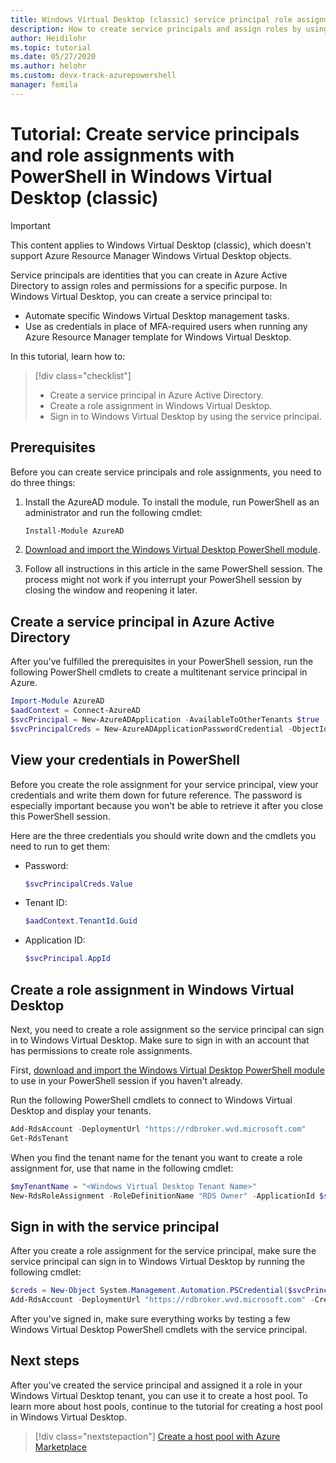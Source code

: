 ```yaml
---
title: Windows Virtual Desktop (classic) service principal role assignment - Azure
description: How to create service principals and assign roles by using PowerShell in Windows Virtual Desktop (classic).
author: Heidilohr
ms.topic: tutorial
ms.date: 05/27/2020
ms.author: helohr 
ms.custom: devx-track-azurepowershell
manager: femila
---
```

# Tutorial: Create service principals and role assignments with PowerShell in Windows Virtual Desktop (classic)

>[!IMPORTANT]
>This content applies to Windows Virtual Desktop (classic), which doesn't support Azure Resource Manager Windows Virtual Desktop objects.

Service principals are identities that you can create in Azure Active Directory to assign roles and permissions for a specific purpose. In Windows Virtual Desktop, you can create a service principal to:

- Automate specific Windows Virtual Desktop management tasks.
- Use as credentials in place of MFA-required users when running any Azure Resource Manager template for Windows Virtual Desktop.

In this tutorial, learn how to:

> [!div class="checklist"]
> * Create a service principal in Azure Active Directory.
> * Create a role assignment in Windows Virtual Desktop.
> * Sign in to Windows Virtual Desktop by using the service principal.

## Prerequisites

Before you can create service principals and role assignments, you need to do three things:

1. Install the AzureAD module. To install the module, run PowerShell as an administrator and run the following cmdlet:

    ```powershell
    Install-Module AzureAD
    ```

2. [Download and import the Windows Virtual Desktop PowerShell module](/powershell/windows-virtual-desktop/overview/).

3. Follow all instructions in this article in the same PowerShell session. The process might not work if you interrupt your PowerShell session by closing the window and reopening it later.

## Create a service principal in Azure Active Directory

After you've fulfilled the prerequisites in your PowerShell session, run the following PowerShell cmdlets to create a multitenant service principal in Azure.

```powershell
Import-Module AzureAD
$aadContext = Connect-AzureAD
$svcPrincipal = New-AzureADApplication -AvailableToOtherTenants $true -DisplayName "Windows Virtual Desktop Svc Principal"
$svcPrincipalCreds = New-AzureADApplicationPasswordCredential -ObjectId $svcPrincipal.ObjectId
```
## View your credentials in PowerShell

Before you create the role assignment for your service principal, view your credentials and write them down for future reference. The password is especially important because you won't be able to retrieve it after you close this PowerShell session.

Here are the three credentials you should write down and the cmdlets you need to run to get them:

- Password:

    ```powershell
    $svcPrincipalCreds.Value
    ```

- Tenant ID:

    ```powershell
    $aadContext.TenantId.Guid
    ```

- Application ID:

    ```powershell
    $svcPrincipal.AppId
    ```

## Create a role assignment in Windows Virtual Desktop

Next, you need to create a role assignment so the service principal can sign in to Windows Virtual Desktop. Make sure to sign in with an account that has permissions to create role assignments.

First, [download and import the Windows Virtual Desktop PowerShell module](/powershell/windows-virtual-desktop/overview/) to use in your PowerShell session if you haven't already.

Run the following PowerShell cmdlets to connect to Windows Virtual Desktop and display your tenants.

```powershell
Add-RdsAccount -DeploymentUrl "https://rdbroker.wvd.microsoft.com"
Get-RdsTenant
```

When you find the tenant name for the tenant you want to create a role assignment for, use that name in the following cmdlet:

```powershell
$myTenantName = "<Windows Virtual Desktop Tenant Name>"
New-RdsRoleAssignment -RoleDefinitionName "RDS Owner" -ApplicationId $svcPrincipal.AppId -TenantName $myTenantName
```

## Sign in with the service principal

After you create a role assignment for the service principal, make sure the service principal can sign in to Windows Virtual Desktop by running the following cmdlet:

```powershell
$creds = New-Object System.Management.Automation.PSCredential($svcPrincipal.AppId, (ConvertTo-SecureString $svcPrincipalCreds.Value -AsPlainText -Force))
Add-RdsAccount -DeploymentUrl "https://rdbroker.wvd.microsoft.com" -Credential $creds -ServicePrincipal -AadTenantId $aadContext.TenantId.Guid
```

After you've signed in, make sure everything works by testing a few Windows Virtual Desktop PowerShell cmdlets with the service principal.

## Next steps

After you've created the service principal and assigned it a role in your Windows Virtual Desktop tenant, you can use it to create a host pool. To learn more about host pools, continue to the tutorial for creating a host pool in Windows Virtual Desktop.

 > [!div class="nextstepaction"]
 > [Create a host pool with Azure Marketplace](create-host-pools-azure-marketplace-2019.md)

